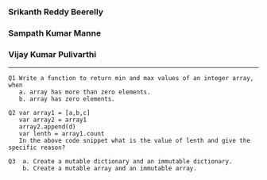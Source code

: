 ### Srikanth Reddy Beerelly
### Sampath Kumar Manne
### Vijay Kumar Pulivarthi
---------
```
Q1 Write a function to return min and max values of an integer array, when
   a. array has more than zero elements.
   b. array has zero elements.

Q2 var array1 = [a,b,c]
   var array2 = array1
   array2.append(d)
   var lenth = array1.count
   In the above code snippet what is the value of lenth and give the specific reason?

Q3  a. Create a mutable dictionary and an immutable dictionary.
    b. Create a mutable array and an immutable array.




```
